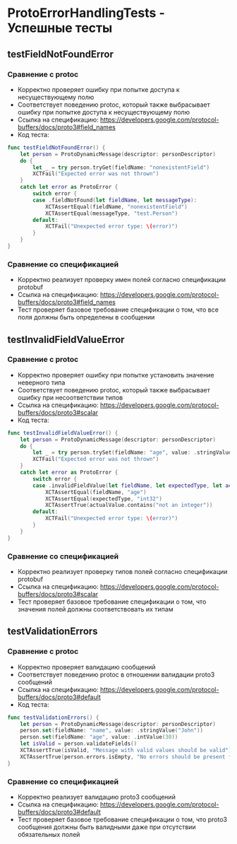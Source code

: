 # ProtoErrorHandlingTests - Успешные тесты

## testFieldNotFoundError
### Сравнение с protoc
- Корректно проверяет ошибку при попытке доступа к несуществующему полю
- Соответствует поведению protoc, который также выбрасывает ошибку при попытке доступа к несуществующему полю
- Ссылка на спецификацию: https://developers.google.com/protocol-buffers/docs/proto3#field_names
- Код теста:
```swift
func testFieldNotFoundError() {
    let person = ProtoDynamicMessage(descriptor: personDescriptor)
    do {
        let _ = try person.tryGet(fieldName: "nonexistentField")
        XCTFail("Expected error was not thrown")
    }
    catch let error as ProtoError {
        switch error {
        case .fieldNotFound(let fieldName, let messageType):
            XCTAssertEqual(fieldName, "nonexistentField")
            XCTAssertEqual(messageType, "test.Person")
        default:
            XCTFail("Unexpected error type: \(error)")
        }
    }
}
```

### Сравнение со спецификацией
- Корректно реализует проверку имен полей согласно спецификации protobuf
- Ссылка на спецификацию: https://developers.google.com/protocol-buffers/docs/proto3#field_names
- Тест проверяет базовое требование спецификации о том, что все поля должны быть определены в сообщении

## testInvalidFieldValueError
### Сравнение с protoc
- Корректно проверяет ошибку при попытке установить значение неверного типа
- Соответствует поведению protoc, который также выбрасывает ошибку при несоответствии типов
- Ссылка на спецификацию: https://developers.google.com/protocol-buffers/docs/proto3#scalar
- Код теста:
```swift
func testInvalidFieldValueError() {
    let person = ProtoDynamicMessage(descriptor: personDescriptor)
    do {
        let _ = try person.trySet(fieldName: "age", value: .stringValue("not an integer"))
        XCTFail("Expected error was not thrown")
    }
    catch let error as ProtoError {
        switch error {
        case .invalidFieldValue(let fieldName, let expectedType, let actualValue):
            XCTAssertEqual(fieldName, "age")
            XCTAssertEqual(expectedType, "int32")
            XCTAssertTrue(actualValue.contains("not an integer"))
        default:
            XCTFail("Unexpected error type: \(error)")
        }
    }
}
```

### Сравнение со спецификацией
- Корректно реализует проверку типов полей согласно спецификации protobuf
- Ссылка на спецификацию: https://developers.google.com/protocol-buffers/docs/proto3#scalar
- Тест проверяет базовое требование спецификации о том, что значения полей должны соответствовать их типам

## testValidationErrors
### Сравнение с protoc
- Корректно проверяет валидацию сообщений
- Соответствует поведению protoc в отношении валидации proto3 сообщений
- Ссылка на спецификацию: https://developers.google.com/protocol-buffers/docs/proto3#default
- Код теста:
```swift
func testValidationErrors() {
    let person = ProtoDynamicMessage(descriptor: personDescriptor)
    person.set(fieldName: "name", value: .stringValue("John"))
    person.set(fieldName: "age", value: .intValue(30))
    let isValid = person.validateFields()
    XCTAssertTrue(isValid, "Message with valid values should be valid")
    XCTAssertTrue(person.errors.isEmpty, "No errors should be present for valid message")
}
```

### Сравнение со спецификацией
- Корректно реализует валидацию proto3 сообщений
- Ссылка на спецификацию: https://developers.google.com/protocol-buffers/docs/proto3#default
- Тест проверяет базовое требование спецификации о том, что proto3 сообщения должны быть валидными даже при отсутствии обязательных полей 
